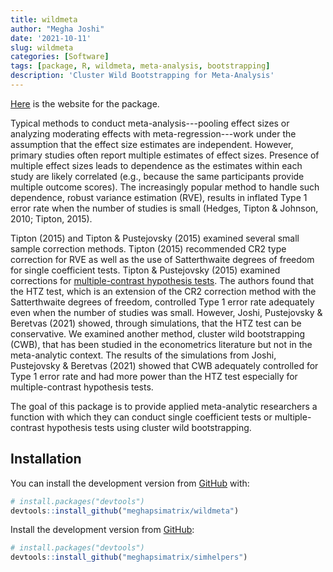 ```yaml
---
title: wildmeta
author: "Megha Joshi"
date: '2021-10-11'
slug: wildmeta
categories: [Software]
tags: [package, R, wildmeta, meta-analysis, bootstrapping]
description: 'Cluster Wild Bootstrapping for Meta-Analysis'
---
```


[Here](https://meghapsimatrix.github.io/wildmeta/index.html) is the website for the package. 

Typical methods to conduct meta-analysis---pooling effect sizes or analyzing moderating effects with meta-regression---work under the assumption that the effect size estimates are independent. However, primary studies often report multiple estimates of effect sizes. Presence of multiple effect sizes leads to dependence as the estimates within each study are likely correlated (e.g., because the same participants provide multiple outcome scores). The increasingly popular method to handle such dependence, robust variance estimation (RVE), results in inflated Type 1 error rate when the number of studies is small (Hedges, Tipton & Johnson, 2010; Tipton, 2015). 

Tipton (2015) and Tipton & Pustejovsky (2015) examined several small sample correction methods. Tipton (2015) recommended CR2 type correction for RVE as well as the use of Satterthwaite degrees of freedom for single coefficient tests. Tipton & Pustejovsky (2015) examined corrections for [multiple-contrast hypothesis tests](https://cran.r-project.org/web/packages/clubSandwich/vignettes/Wald-tests-in-clubSandwich.html). The authors found that the HTZ test, which is an extension of the CR2 correction method with the Satterthwaite degrees of freedom, controlled Type 1 error rate adequately even when the number of studies was small. However, Joshi, Pustejovsky & Beretvas (2021) showed, through simulations, that the HTZ test can be conservative. We examined another method, cluster wild bootstrapping (CWB), that has been studied in the econometrics literature but not in the meta-analytic context. The results of the simulations from Joshi, Pustejovsky & Beretvas (2021) showed that CWB adequately controlled for Type 1 error rate and had more power than the HTZ test especially for multiple-contrast hypothesis tests.

The goal of this package is to provide applied meta-analytic researchers a function with which they can conduct single coefficient tests or multiple-contrast hypothesis tests using cluster wild bootstrapping. 

## Installation

You can install the development version from [GitHub](https://github.com/) with:

``` r
# install.packages("devtools")
devtools::install_github("meghapsimatrix/wildmeta")
```

Install the development version from [GitHub](https://github.com/):

``` r
# install.packages("devtools")
devtools::install_github("meghapsimatrix/simhelpers")
```